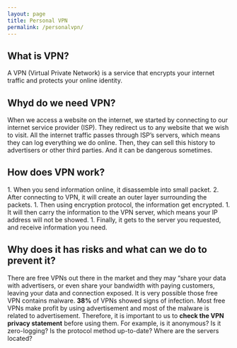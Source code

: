 ```yaml
---
layout: page
title: Personal VPN
permalink: /personalvpn/
---
```

<h2>What is VPN?</h2>
A VPN (Virtual Private Network) is a service that encrypts your internet traffic and protects your online identity.

<h2>Whyd do we need VPN?</h2>
When we access a website on the internet, we started by connecting to our internet service provider (ISP). They redirect us to any website that we wish to visit. All the internet traffic passes through ISP’s servers, which means they can log everything we do online. Then, they can sell this history to advertisers or other third parties. And it can be dangerous sometimes.

<h2>How does VPN work?</h2>
1. When you send information online, it disassemble into small packet.
2. After connecting to VPN, it will create an outer layer surrounding the packets.
1. Then using encryption protocol, the information get encrypted.
1. It will then carry the information to the VPN server, which means your IP address will not be showed.
1. Finally, it gets to the server you requested, and receive information you need.

<h2>Why does it has risks and what can we do to prevent it?</h2>
There are free VPNs out there in the market and they may “share your data with advertisers, or even share your bandwidth with paying customers, leaving your data and connection exposed. 
It is very possible those free VPN contains malware. <strong>38%</strong> of VPNs showed signs of infection. Most free VPNs make profit by using advertisement and most of the malware is related to advertisement.
Therefore, it is important to us to <strong>check the VPN privacy statement</strong> before using them. 
For example, is it anonymous? Is it zero-logging? Is the protocol method up-to-date? Where are the servers located?
